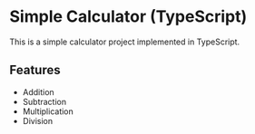 # Simple Calculator (TypeScript)

This is a simple calculator project implemented in TypeScript.

## Features
- Addition
- Subtraction
- Multiplication
- Division
